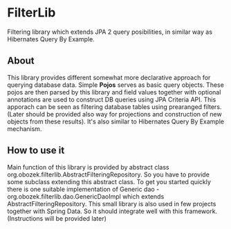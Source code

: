 FilterLib
=========

Filtering library which extends JPA 2 query posibilities, in similar way as Hibernates Query By Example.

About
-----

This library provides different somewhat more declarative approach for querying database data. 
Simple **Pojos** serves as basic query objects. These pojos are then parsed by this library and field values together with
optional annotations are used to construct DB queries using JPA Criteria API. This apporach can be seen as filtering 
database tables using prearanged filters. 
(Later should be provided also way for projections and construction of new objects from these results). It's also similar 
to Hibernates Query By Example mechanism.

How to use it
-------------

Main function of this library is provided by abstract class org.obozek.filterlib.AbstractFilteringRepository. So you have 
to provide some subclass extending this abstract class. 
To get you started quickly there is one suitable implementation of Generic dao - org.obozek.filterlib.dao.GenericDaoImpl 
which extends AbstractFilteringRepository. This small library is also used in few projects together with Spring Data. 
So it should integrate well with this framework. (Instructions will be provided later)





